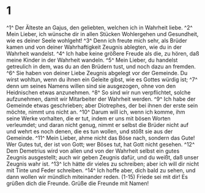 # 1 
^1^ Der Älteste an Gajus, den geliebten, welchen ich in Wahrheit liebe. ^2^ Mein Lieber, ich wünsche dir in allen Stücken Wohlergehen und Gesundheit, wie es deiner Seele wohlgeht! ^3^ Denn ich freute mich sehr, als Brüder kamen und von deiner Wahrhaftigkeit Zeugnis ablegten, wie du in der Wahrheit wandelst. ^4^ Ich habe keine größere Freude als die, zu hören, daß meine Kinder in der Wahrheit wandeln. ^5^ Mein Lieber, du handelst getreulich in dem, was du an den Brüdern tust, und noch dazu an fremden. ^6^ Sie haben von deiner Liebe Zeugnis abgelegt vor der Gemeinde. Du wirst wohltun, wenn du ihnen ein Geleite gibst, wie es Gottes würdig ist; ^7^ denn um seines Namens willen sind sie ausgezogen, ohne von den Heidnischen etwas anzunehmen. ^8^ So sind wir nun verpflichtet, solche aufzunehmen, damit wir Mitarbeiter der Wahrheit werden. ^9^ Ich habe der Gemeinde etwas geschrieben; aber Diotrephes, der bei ihnen der erste sein möchte, nimmt uns nicht an. ^10^ Darum will ich, wenn ich komme, ihm seine Werke vorhalten, die er tut, indem er uns mit bösen Worten verleumdet; und daran nicht genug, nimmt er selbst die Brüder nicht auf und wehrt es noch denen, die es tun wollen, und stößt sie aus der Gemeinde. ^11^ Mein Lieber, ahme nicht das Böse nach, sondern das Gute! Wer Gutes tut, der ist von Gott; wer Böses tut, hat Gott nicht gesehen. ^12^ Dem Demetrius wird von allen und von der Wahrheit selbst ein gutes Zeugnis ausgestellt; auch wir geben Zeugnis dafür, und du weißt, daß unser Zeugnis wahr ist. ^13^ Ich hätte dir vieles zu schreiben; aber ich will dir nicht mit Tinte und Feder schreiben. ^14^ Ich hoffe aber, dich bald zu sehen, und dann wollen wir mündlich miteinander reden. (1-15) Friede sei mit dir! Es grüßen dich die Freunde. Grüße die Freunde mit Namen! 